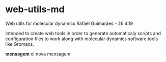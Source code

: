 # web-utils-md
Web utils for molecular dynamics
Rafael Guimarães - 26.4.19

Intended to create web tools in order to generate automaticaly scripts and configuration files to work along with molecular dynamics software tools like Gromacs.

**mensagem** oi nova mensagem
